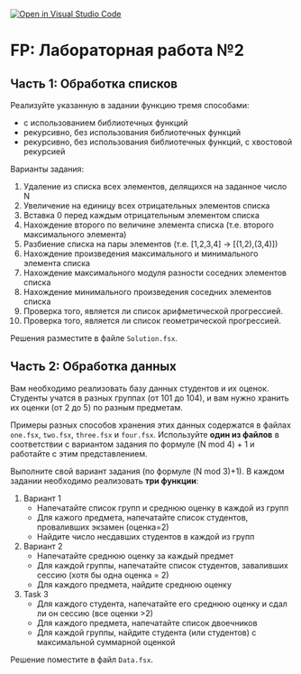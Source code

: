 [![Open in Visual Studio Code](https://classroom.github.com/assets/open-in-vscode-c66648af7eb3fe8bc4f294546bfd86ef473780cde1dea487d3c4ff354943c9ae.svg)](https://classroom.github.com/online_ide?assignment_repo_id=10495951&assignment_repo_type=AssignmentRepo)
# FP: Лабораторная работа №2

## Часть 1: Обработка списков

Реализуйте указанную в задании функцию тремя способами:

 - с использованием библиотечных функций
 - рекурсивно, без использования библиотечных функций
 - рекурсивно, без использования библиотечных функций, с хвостовой рекурсией


Варианты задания:
 
 1. Удаление из списка всех элементов, делящихся на заданное число N 
 2. Увеличение на единицу всех отрицательных элементов списка
 3. Вставка 0 перед каждым отрицательным элементом списка
 4. Нахождение второго по величине элемента списка (т.е. второго максимального элемента)
 5. Разбиение списка на пары элементов (т.е. [1,2,3,4] -> [(1,2),(3,4)])
 6. Нахождение произведения максимального и минимального элемента списка
 7. Нахождение максимального модуля разности соседних элементов списка
 8. Нахождение минимального произведения соседних элементов списка
 9. Проверка того, является ли список арифметической прогрессией.
 10. Проверка того, является ли список геометрической прогрессией.

Решения разместите в файле `Solution.fsx`.

## Часть 2: Обработка данных 

Вам необходимо реализовать базу данных студентов и их оценок. Студенты учатся в разных группах
(от 101 до 104), и вам нужно хранить их оценки (от 2 до 5) по разным предметам.

Примеры разных способов хранения этих данных содержатся в файлах `one.fsx`, `two.fsx`, `three.fsx` и `four.fsx`. Используйте **один из файлов** в соответствии с вариантом задания по формуле (N mod 4) + 1 и работайте с этим представлением.

Выполните свой вариант задания (по формуле (N mod 3)+1). В каждом задании необходимо реализовать **три функции**:

 1. Вариант 1
    - Напечатайте список групп и среднюю оценку в каждой из групп
    - Для кажого предмета, напечатайте список студентов, проваливших экзамен (оценка=2)
    - Найдите число несдавших студентов в каждой из групп
 2. Вариант 2
    - Напечатайте среднюю оценку за каждый предмет
    - Для каждой группы, напечатайте список студентов, заваливших сессию (хотя бы одна оценка = 2) 
    - Для каждого предмета, найдите среднюю оценку
 3. Task 3
    - Для каждого студента, напечатайте его среднюю оценку и сдал ли он сессию (все оценки >2)
    - Для каждого предмета, напечатайте список двоечников
    - Для каждой группы, найдите студента (или студентов) с максимальной суммарной оценкой

Решение поместите в файл `Data.fsx`.

